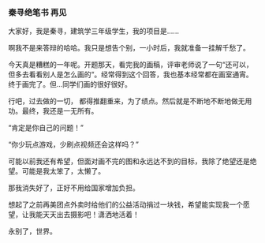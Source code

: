 ### 秦寻绝笔书 再见

大家好，我是秦寻，建筑学三年级学生，我的项目是......

啊我不是来答辩的哈哈。我只是想告个别，一小时后，我就准备一挂解千愁了。

今天真是糟糕的一年呢。开题那天，看完我的画稿，评审老师说了一句“还可以，但多去看看别人是怎么画的“。经常得到这个回答，我也基本经常都在画室通宵。终于画完了。但...同学们画的很好很好。

行吧，过去做的一切， 都得推翻重来，为了绩点。然后就是不断地不断地做无用功。最终，我还是一无所有。

“肯定是你自己的问题！”

“你少玩点游戏，少刷点视频还会这样吗？”

可能以前我还有希望，但面对画不完的图和永远达不到的目标，我除了绝望还是绝望。可能是我太笨了，太懒了。

那我消失好了，正好不用给国家增加负担。

想起了之前再美团点外卖时给他们的公益活动捐过一块钱，希望能实现我一个愿望，让我能天天出去摄影吧！潇洒地活着！

永别了，世界。